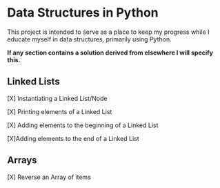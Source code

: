 # Data Structures in Python
This project is intended to serve as a place to keep my progress while I educate myself in data structures, primarily using Python. 

**If any section contains a solution derived from elsewhere I will specify this.**

## Linked Lists
[X] Instantiating a Linked List/Node

[X] Printing elements of a Linked List

[X] Adding elements to the beginning of a Linked List

[X]Adding elements to the end of a Linked List

## Arrays
 [X] Reverse an Array of items
